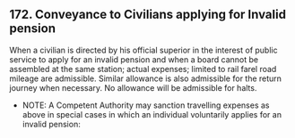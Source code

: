 ## 172. Conveyance to Civilians applying for Invalid pension

When a civilian is directed by his official superior in the interest of public service to apply for an invalid pension and when a board cannot be assembled at the same station; actual expenses; limited to rail farel road mileage are admissible. Similar allowance is also admissible for the return journey when necessary. No allowance will be admissible for halts.

- NOTE: A Competent Authority may sanction travelling expenses as above in special cases in which an individual voluntarily applies for an invalid pension:
